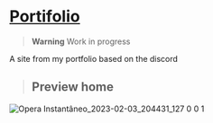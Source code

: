 #  <a href="https://leuxtc.github.io/Portifolio/home.html" target="_blank">Portifolio</a>

> **Warning**
> Work in progress

A site from my portfolio based on the discord
##
> <h2>Preview home</h2>
![Opera Instantâneo_2023-02-03_204431_127 0 0 1](https://user-images.githubusercontent.com/76859490/216732325-d914e3d7-1b0a-4a38-b16b-50fe0bf6d3c2.png)

